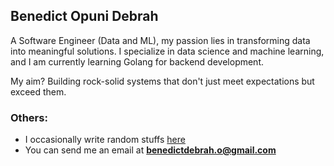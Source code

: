 ## Benedict Opuni Debrah
A Software Engineer (Data and ML), my passion lies in transforming data into meaningful solutions.
I specialize in data science and machine learning, and I am currently learning Golang for backend development.

My aim? Building rock-solid systems that don't just meet expectations but exceed them.


### Others:
- I occasionally write random stuffs [here](https://bende.vercel.app)
- You can send me an email at **benedictdebrah.o@gmail.com**

